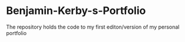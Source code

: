# Benjamin-Kerby-s-Portfolio
The repository holds the code to my first editon/version of my personal portfolio
